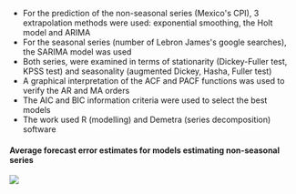 - For the prediction of the non-seasonal series (Mexico's CPI), 3 extrapolation methods were used: exponential smoothing, the Holt model and ARIMA
- For the seasonal series (number of Lebron James's google searches), the SARIMA model was used
- Both series, were examined in terms of stationarity (Dickey-Fuller test, KPSS test) and seasonality (augmented Dickey, Hasha, Fuller test)
- A graphical interpretation of the ACF and PACF functions was used to verify the AR and MA orders
- The AIC and BIC information criteria were used to select the best models
- The work used R (modelling) and Demetra (series decomposition) software

#### Average forecast error estimates for models estimating non-seasonal series
![]([images/Project_2/mean_errors.png](https://github.com/askovr0n/Portfolio/blob/main/images/Project_2/mean_errors.png))
